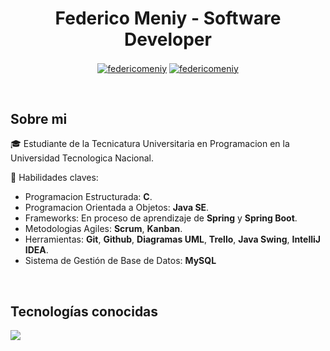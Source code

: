 <h1 align="center">Federico Meniy - Software Developer</h1> 

<p align="center">
<a href="https://www.linkedin.com/in/federico-meniy-2a2056231?utm_source=share&utm_campaign=share_via&utm_content=profile&utm_medium=android_app" target="blank"><img align="center" src="https://img.shields.io/badge/LinkedIn-0077B5?style=for-the-badge&logo=linkedin&logoColor=white" alt="federicomeniy"/></a>
<a href = "mailto:federicomeniy@gmail.com" target="blank"><img align="center" src="https://img.shields.io/badge/Gmail-D14836?style=for-the-badge&logo=gmail&logoColor=white" alt="federicomeniy"  /></a>
  </p>
<br>
<h2>Sobre mi</h2>
<!--Intro start-->

<p align="left">
🎓 Estudiante de la Tecnicatura Universitaria en Programacion en la Universidad Tecnologica Nacional.

📝 Habilidades claves:
  - Programacion Estructurada: **C**.
  - Programacion Orientada a Objetos: **Java SE**.
  - Frameworks: En proceso de aprendizaje de **Spring** y **Spring Boot**.
  - Metodologias Agiles: **Scrum**, **Kanban**.
  - Herramientas: **Git**, **Github**, **Diagramas UML**, **Trello**, **Java Swing**, **IntelliJ IDEA**.
  - Sistema de Gestión de Base de Datos: **MySQL**

<!--Intro end-->
  </p>
<br>

<h2 >Tecnologías conocidas</h2>
<!--tech stack icons-->
<p align="left">
  <a href="https://skillicons.dev">
    <img src="https://skillicons.dev/icons?i=c,java,css,html,js,mysql,git,github,idea,vscode&perline=12" />
  </a>
</p>
<br>
<!-------------------------->

